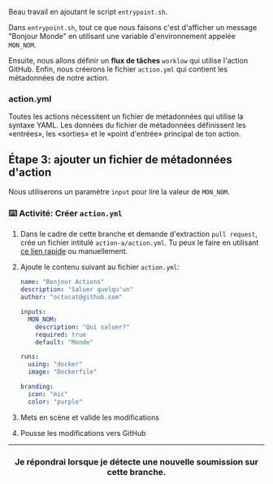 Beau travail en ajoutant le script `entrypoint.sh`.

Dans `entrypoint.sh`, tout ce que nous faisons c'est d'afficher un message "Bonjour Monde" en utilisant une variable d'environnement appelée `MON_NOM`.

Ensuite, nous allons définir un **flux de tâches** `worklow` qui utilise l'action GitHub.
Enfin, nous créerons le fichier `action.yml` qui contient les métadonnées de notre action.

### action.yml

Toutes les actions nécessitent un fichier de métadonnées qui utilise la syntaxe YAML. Les données du fichier de métadonnées définissent les «entrées», les «sorties» et le «point d'entrée» principal de ton action.

## Étape 3: ajouter un fichier de métadonnées d'action

Nous utiliserons un paramètre `input` pour lire la valeur de `MON_NOM`.

### :keyboard: Activité: Créer `action.yml`

1. Dans le cadre de cette branche et demande d'extraction `pull request`, crée un fichier intitulé `action-a/action.yml`. Tu peux le faire en utilisant [ce lien rapide]({{actionAUrl}}) ou manuellement.
1. Ajoute le contenu suivant au fichier `action.yml`:

   ```yaml
   name: "Bonjour Actions"
   description: "Saluer quelqu'un"
   author: "octocat@github.com"

   inputs:
     MON_NOM:
       description: "Qui saluer?"
       required: true
       default: "Monde"

   runs:
     using: "docker"
     image: "Dockerfile"

   branding:
     icon: "mic"
     color: "purple"
   ```

1. Mets en scène et valide les modifications
1. Pousse les modifications vers GitHub

<hr>
<h3 align = "center"> Je répondrai lorsque je détecte une nouvelle soumission sur cette branche. </h3>
